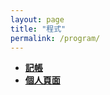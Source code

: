 ```yaml
---
layout: page
title: "程式"
permalink: /program/
---
```

- **[記帳](/activity_reflections/program/accounting/)**
- **[個人頁面](/activity_reflections/program/self_page/)**